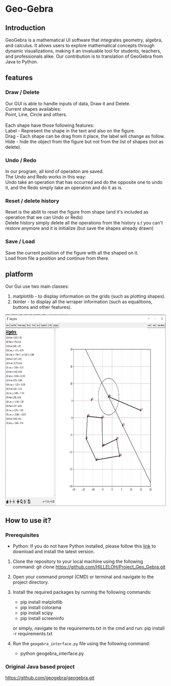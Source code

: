 # Geo-Gebra

## Introduction
GeoGebra is a mathematical UI software that integrates geometry, algebra, and calculus. 
It allows users to explore mathematical concepts through dynamic visualizations, making it an invaluable tool for students, teachers, and professionals alike.
Our contribution is to translation of GeoGebra from Java to Python.

## features
### Draw / Delete
Our GUI is able to handle inputs of data, Draw it and Delete. <br />
Current shapes availables: <br />
Point, Line, Circle and others. <br /><br />
Each shape have those following features: <br />
   Label - Represent the shape in the text and also on the figure. <br />
   Drag - Each shape can be drag from it place, the label will change as follow. <br />
   Hide - hide the object from the figure but not from the list of shapes (not as delete). <br />


### Undo / Redo
In our program, all kind of operaiton are saved.<br />
The Undo and Redo works in this way:<br />
Undo take an operation that has occurred and do the opposite one to undo it, 
and the Redo simply take an operation and do it as is.<br />


### Reset / delete history
Reset is the abilit to reset the figure from shape (and it's included as operation that we can Undo or Redo)<br />
Delete history simply delete all the operations from the history s.t you can't restore anymore and it is initialize (but save the shapes already drawn)<br />

### Save / Load
Save the current poisition of the figure with all the shaped on it.<br />
Load from file a position and continue from there.<br />

## platform
Our Gui use two main classes:<br />
   1) matplotlib - to display information on the grids (such as plotting shapes).<br />
   2) tkinter - to display all the wrraper information (such as equalitions, buttons and other features).<br />

<img src="Images/sample.PNG" alt="Image" width="1000" height="600">

## How to use it?
### Prerequisites
- Python: If you do not have Python installed, please follow this [link](https://www.python.org/downloads/) to download and install the latest version.

1. Clone the repository to your local machine using the following command: git clone https://github.com/HILLELOH/Project_Geo_Gebra.git
2. Open your command prompt (CMD) or terminal and navigate to the project directory.
3. Install the required packages by running the following commands: 
    - pip install matplotlib
    - pip install colorama
    - pip install scipy
    - pip install screeninfo

   or simply, navigate to the requirements.txt in the cmd and run: pip install -r requirements.txt

4. Run the `geogebra_interface.py` file using the following command:
    - python geogebra_interface.py

### Original Java based project
https://github.com/geogebra/geogebra.git





